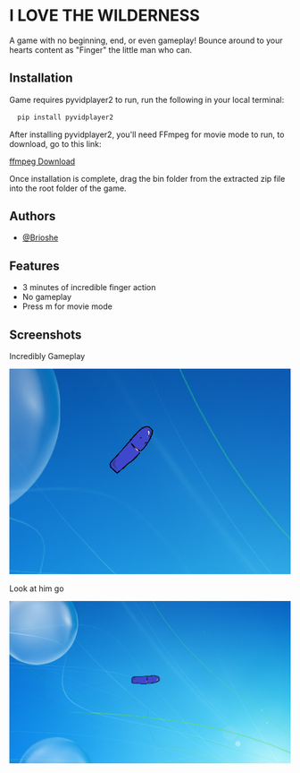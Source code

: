 
# I LOVE THE WILDERNESS

A game with no beginning, end, or even gameplay! Bounce around to your hearts content as "Finger" the little man who can.


## Installation

Game requires pyvidplayer2 to run, run the following in your local terminal:

```bash
  pip install pyvidplayer2
```

After installing pyvidplayer2, you'll need FFmpeg for movie mode to run, to download, go to this link:

[ffmpeg Download](https://www.gyan.dev/ffmpeg/builds/)

Once installation is complete, drag the bin folder from the extracted zip file into the root folder of the game.


## Authors

- [@Brioshe](https://github.com/Brioshe)


## Features

- 3 minutes of incredible finger action
- No gameplay
- Press m for movie mode


## Screenshots

Incredibly Gameplay

![Screenshot](https://github.com/Brioshe/PassTheUSB/blob/main/Screenshots/screenshot1.png)

Look at him go

![Screenshot](https://github.com/Brioshe/PassTheUSB/blob/main/Screenshots/screenshot2.PNG)
